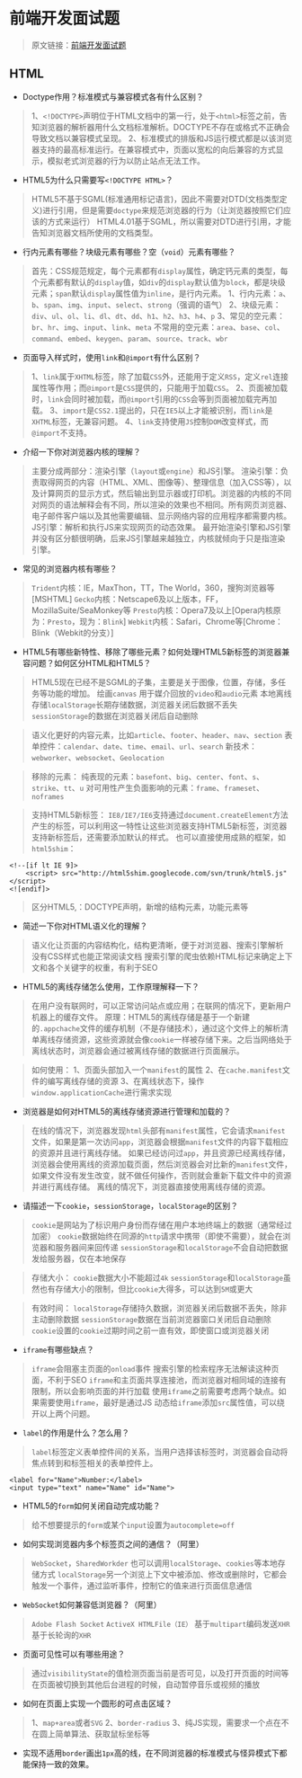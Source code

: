 ﻿# 前端开发面试题 #

> 原文链接：[前端开发面试题](http://0313.name/archives/502?utm_medium=hao.caibaojian.com&utm_source=hao.caibaojian.com)

## HTML ##

- Doctype作用？标准模式与兼容模式各有什么区别？

> 1、`<!DOCTYPE>`声明位于HTML文档中的第一行，处于`<html>`标签之前，告知浏览器的解析器用什么文档标准解析。DOCTYPE不存在或格式不正确会导致文档以兼容模式呈现。
> 2、标准模式的排版和JS运行模式都是以该浏览器支持的最高标准运行。在兼容模式中，页面以宽松的向后兼容的方式显示，模拟老式浏览器的行为以防止站点无法工作。

- HTML5为什么只需要写`<!DOCTYPE HTML>`？

> HTML5不基于SGML(标准通用标记语言)，因此不需要对DTD(文档类型定义)进行引用，但是需要`doctype`来规范浏览器的行为（让浏览器按照它们应该的方式来运行）
> HTML4.01基于SGML，所以需要对DTD进行引用，才能告知浏览器文档所使用的文档类型。

- 行内元素有哪些？块级元素有哪些？空（`void`）元素有哪些？

> 首先：CSS规范规定，每个元素都有`display`属性，确定钙元素的类型，每个元素都有默认的`display`值，如`div`的`display`默认值为`block`，都是块级元素；`span`默认`display`属性值为`inline`，是行内元素。
> 1、行内元素：`a`、`b`、`span`、`img`、`input`、`select`、`strong`（强调的语气）
> 2、块级元素：`div`、`ul`、`ol`、`li`、`dl`、`dt`、`dd`、`h1`、`h2`、`h3`、`h4`、`p`
> 3、常见的空元素：`br`、`hr`、`img`、`input`、`link`、`meta`
>    不常用的空元素：`area`、`base`、`col`、`command`、`embed`、`keygen`、`param`、`source`、`track`、`wbr`

- 页面导入样式时，使用`link`和`@import`有什么区别？

> 1、`link`属于`XHTML`标签，除了加载`CSS`外，还能用于定义`RSS`，定义`rel`连接属性等作用；而`@import`是`CSS`提供的，只能用于加载`CSS`。
> 2、页面被加载时，`link`会同时被加载，而`@import`引用的`CSS`会等到页面被加载完再加载。
> 3、`import`是`CSS2.1`提出的，只在`IE5`以上才能被识别，而`link`是`XHTML`标签，无兼容问题。
> 4、`link`支持使用`JS`控制`DOM`改变样式，而`@import`不支持。

- 介绍一下你对浏览器内核的理解？

> 主要分成两部分：渲染引擎（`layout`或`engine`）和JS引擎。
> 渲染引擎：负责取得网页的内容（HTML、XML、图像等）、整理信息（加入CSS等），以及计算网页的显示方式，然后输出到显示器或打印机。浏览器的内核的不同对网页的语法解释会有不同，所以渲染的效果也不相同。所有网页浏览器、电子邮件客户端以及其他需要编辑、显示网络内容的应用程序都需要内核。
> JS引擎：解析和执行JS来实现网页的动态效果。
> 最开始渲染引擎和JS引擎并没有区分额很明确，后来JS引擎越来越独立，内核就倾向于只是指渲染引擎。

- 常见的浏览器内核有哪些？

> `Trident`内核：IE，MaxThon，TT，The World，360，搜狗浏览器等[MSHTML]
> `Gecko`内核：Netscape6及以上版本，FF，MozillaSuite/SeaMonkey等
> `Presto`内核：Opera7及以上[Opera内核原为：`Presto`，现为：`Blink`]
> `Webkit`内核：Safari，Chrome等[Chrome：Blink（Webkit的分支）]

- HTML5有哪些新特性、移除了哪些元素？如何处理HTML5新标签的浏览器兼容问题？如何区分HTML和HTML5？

> HTML5现在已经不是SGML的子集，主要是关于图像，位置，存储，多任务等功能的增加。
> 绘画`canvas`
> 用于媒介回放的`video`和`audio`元素
> 本地离线存储`localStorage`长期存储数据，浏览器关闭后数据不丢失
> `sessionStorage`的数据在浏览器关闭后自动删除

> 语义化更好的内容元素，比如`article`、`footer`、`header`、`nav`、`section`
> 表单控件：`calendar`、`date`、`time`、`email`、`url`、`search`
> 新技术：`webworker`、`websocket`、`Geolocation`

> 移除的元素：
> 纯表现的元素：`basefont`、`big`、`center`、`font`、`s`、`strike`、`tt`、`u`
> 对可用性产生负面影响的元素：`frame`、`frameset`、`noframes`

> 支持HTML5新标签：
> `IE8/IE7/IE6`支持通过`document.createElement`方法产生的标签，可以利用这一特性让这些浏览器支持HTML5新标签，浏览器支持新标签后，还需要添加默认的样式。
> 也可以直接使用成熟的框架，如`html5shim`：

    <!--[if lt IE 9]>
        <script> src="http://html5shim.googlecode.com/svn/trunk/html5.js"</script>    
    <![endif]>
    
> 区分HTML5,：DOCTYPE声明，新增的结构元素，功能元素等    

- 简述一下你对HTML语义化的理解？

> 语义化让页面的内容结构化，结构更清晰，便于对浏览器、搜索引擎解析
> 没有CSS样式也能正常阅读文档
> 搜索引擎的爬虫依赖HTML标记来确定上下文和各个关键字的权重，有利于SEO

- HTML5的离线存储怎么使用，工作原理解释一下？

> 在用户没有联网时，可以正常访问站点或应用；在联网的情况下，更新用户机器上的缓存文件。
> 原理：HTML5的离线存储是基于一个新建的`.appchache`文件的缓存机制（不是存储技术），通过这个文件上的解析清单离线存储资源，这些资源就会像`cookie`一样被存储下来。之后当网络处于离线状态时，浏览器会通过被离线存储的数据进行页面展示。

> 如何使用：
> 1、页面头部加入一个`manifest`的属性
> 2、在`cache.manifest`文件的编写离线存储的资源
> 3、在离线状态下，操作`window.applicationCache`进行需求实现

- 浏览器是如何对HTML5的离线存储资源进行管理和加载的？

> 在线的情况下，浏览器发现`html`头部有`manifest`属性，它会请求`manifest`文件，如果是第一次访问`app`，浏览器会根据`manifest`文件的内容下载相应的资源并且进行离线存储。
> 如果已经访问过`app`，并且资源已经离线存储，浏览器会使用离线的资源加载页面，然后浏览器会对比新的`manifest`文件，如果文件没有发生改变，就不做任何操作，否则就会重新下载文件中的资源并进行离线存储。
> 离线的情况下，浏览器直接使用离线存储的资源。

- 请描述一下`cookie`，`sessionStorage`，`localStorage`的区别？

> `cookie`是网站为了标识用户身份而存储在用户本地终端上的数据（通常经过加密）
> `cookie`数据始终在同源的`http`请求中携带（即使不需要），就会在浏览器和服务器间来回传递
> `sessionStorage`和`localStorage`不会自动把数据发给服务器，仅在本地保存

> 存储大小：
> `cookie`数据大小不能超过`4k`
> `sessionStorage`和`localStorage`虽然也有存储大小的限制，但比`cookie`大得多，可以达到`5M`或更大

> 有效时间：
> `localStorage`存储持久数据，浏览器关闭后数据不丢失，除非主动删除数据
> `sessionStorage`数据在当前浏览器窗口关闭后自动删除
> `cookie`设置的`cookie`过期时间之前一直有效，即使窗口或浏览器关闭

- `iframe`有哪些缺点？

> `iframe`会阻塞主页面的`onload`事件
> 搜索引擎的检索程序无法解读这种页面，不利于SEO
> `iframe`和主页面共享连接池，而浏览器对相同域的连接有限制，所以会影响页面的并行加载
> 使用`iframe`之前需要考虑两个缺点。如果需要使用`iframe`，最好是通过JS
> 动态给`iframe`添加`src`属性值，可以绕开以上两个问题。

- `label`的作用是什么？怎么用？

> `label`标签定义表单控件间的关系，当用户选择该标签时，浏览器会自动将焦点转到和标签相关的表单控件上。

    <label for="Name">Number:</label>
    <input type="text" name="Name" id="Name">
    
- HTML5的`form`如何关闭自动完成功能？

> 给不想要提示的`form`或某个`input`设置为`autocomplete=off`

- 如何实现浏览器内多个标签页之间的通信？（阿里）

> `WebSocket`，`SharedWorkder`
> 也可以调用`localStorage`、`cookies`等本地存储方式
> `localStorage`另一个浏览上下文中被添加、修改或删除时，它都会触发一个事件，通过监听事件，控制它的值来进行页面信息通信

- `WebSocket`如何兼容低浏览器？（阿里）

> `Adobe Flash Socket`
> `ActiveX HTMLFile（IE）`
> 基于`multipart`编码发送`XHR`
> 基于长轮询的`XHR`

- 页面可见性可以有哪些用途？

> 通过`visibilityState`的值检测页面当前是否可见，以及打开页面的时间等
> 在页面被切换到其他后台进程的时候，自动暂停音乐或视频的播放

- 如何在页面上实现一个圆形的可点击区域？

> 1、`map+area`或者`SVG`
> 2、`border-radius`
> 3、纯JS实现，需要求一个点在不在圆上简单算法、获取鼠标坐标等

- 实现不适用`border`画出`1px`高的线，在不同浏览器的标准模式与怪异模式下都能保持一致的效果。

> 